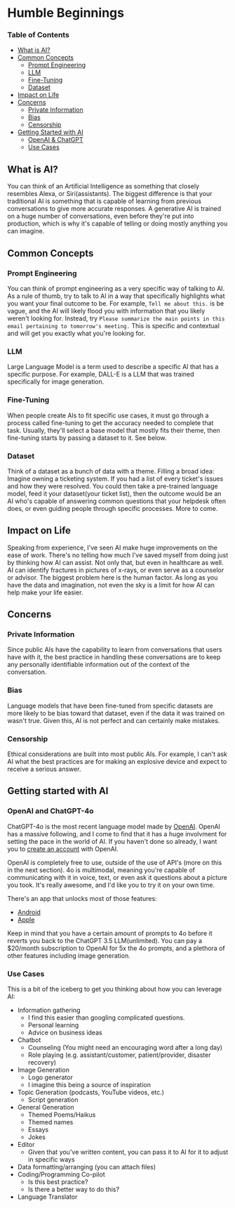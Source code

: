 # Humble Beginnings

### Table of Contents
 - [What is AI?](#what-is-ai)
 - [Common Concepts](#common-concepts)
   - [Prompt Engineering](#prompt-engineering)
   - [LLM](#llm)
   - [Fine-Tuning](#fine-tuning)
   - [Dataset](#dataset)
 - [Impact on Life](#impact-on-life)
 - [Concerns](#concerns)
   - [Private Information](#private-information)
   - [Bias](#bias)
   - [Censorship](#censorship)
 - [Getting Started with AI](#getting-started-with-ai)
   - [OpenAI & ChatGPT](#openai-and-chatgpt-4o)
   - [Use Cases](#use-cases)


## What is AI?
You can think of an Artificial Intelligence as something that closely resembles Alexa, or Siri(assistants). The biggest difference is that your traditional AI is something that is capable of learning from previous conversations to give more accurate responses. A generative AI is trained on a huge number of conversations, even before they're put into production, which is why it's capable of telling or doing mostly anything you can imagine.


## Common Concepts
### Prompt Engineering
You can think of prompt engineering as a very specific way of talking to AI. As a rule of thumb, try to talk to AI in a way that specifically highlights what you want your final outcome to be. For example, `Tell me about this.` is be vague, and the AI will likely flood you with information that you likely weren't looking for. Instead, try `Please summarize the main points in this email pertaining to tomorrow's meeting.` This is specific and contextual and will get you exactly what you're looking for.  


### LLM
Large Language Model is a term used to describe a specific AI that has a specific purpose. For example, DALL-E is a LLM that was trained specifically for image generation. 


### Fine-Tuning
When people create AIs to fit specific use cases, it must go through a process called fine-tuning to get the accuracy needed to complete that task. Usually, they'll select a base model that mostly fits their theme, then fine-tuning starts by passing a dataset to it. See below.


### Dataset
Think of a dataset as a bunch of data with a theme. Filling a broad idea: Imagine owning a ticketing system. If you had a list of every ticket's issues and how they were resolved. You could then take a pre-trained language model, feed it your dataset(your ticket list), then the outcome would be an AI who's capable of answering common questions that your helpdesk often does, or even guiding people through specific processes. More to come.


## Impact on Life
Speaking from experience, I've seen AI make huge improvements on the ease of work. There's no telling how much I've saved myself from doing just by thinking how AI can assist. Not only that, but even in healthcare as well. AI can identify fractures in pictures of x-rays, or even serve as a counselor or advisor. The biggest problem here is the human factor. As long as you have the data and imagination, not even the sky is a limit for how AI can help make your life easier.


## Concerns
### Private Information
Since public AIs have the capability to learn from conversations that users have with it, the best practice in handling these conversations are to keep any personally identifiable information out of the context of the conversation.


### Bias
Language models that have been fine-tuned from specific datasets are more likely to be bias toward that dataset, even if the data it was trained on wasn't true. Given this, AI is not perfect and can certainly make mistakes.


### Censorship
Ethical considerations are built into most public AIs. For example, I can't ask AI what the best practices are for making an explosive device and expect to receive a serious answer.


## Getting started with AI
### OpenAI and ChatGPT-4o
ChatGPT-4o is the most recent language model made by [OpenAI](https://openai.com). OpenAI has a massive following, and I come to find that it has a huge involvment for setting the pace in the world of AI. If you haven't done so already, I want you to [create an account](https://chat.openai.com) with OpenAI. 

OpenAI is completely free to use, outside of the use of API's (more on this in the next section). 4o is multimodal, meaning you're capable of communicating with it in voice, text, or even ask it questions about a picture you took. It's really awesome, and I'd like you to try it on your own time. 

There's an app that unlocks most of those features: 

- [Android](https://play.google.com/store/apps/details?id=com.openai.chatgpt&hl=en_US&pli=1)
- [Apple](https://apps.apple.com/us/app/chatgpt/id6448311069)

Keep in mind that you have a certain amount of prompts to 4o before it reverts you back to the ChatGPT 3.5 LLM(unlimited). You can pay a $20/month subscription to OpenAI for 5x the 4o prompts, and a plethora of other features including image generation.


### Use Cases
This is a bit of the iceberg to get you thinking about how you can leverage AI:

 - Information gathering
    - I find this easier than googling complicated questions.
    - Personal learning
    - Advice on business ideas
 - Chatbot
    - Counseling (You might need an encouraging word after a long day)
    - Role playing (e.g. assistant/customer, patient/provider, disaster recovery)
 - Image Generation
    - Logo generator
    - I imagine this being a source of inspiration
 - Topic Generation (podcasts, YouTube videos, etc.)
    - Script generation
 - General Generation
    - Themed Poems/Haikus
    - Themed names
    - Essays
    - Jokes
 - Editor
    - Given that you've written content, you can pass it to AI for it to adjust in specific ways
 - Data formatting/arranging (you can attach files)
 - Coding/Programming Co-pilot
    - Is this best practice?
    - Is there a better way to do this?
 - Language Translator